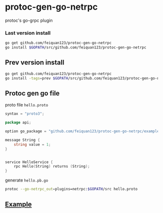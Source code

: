 # protoc-gen-go-netrpc

protoc's go-grpc plugin

### Last version install
```sh
go get github.com/feiquan123/protoc-gen-go-netrpc
go install $GOPATH/src/github.com/feiquan123/protoc-gen-go-netrpc
```

## Prev version install
```sh
go get github.com/feiquan123/protoc-gen-go-netrpc
go install -tags=prev $GOPATH/src/github.com/feiquan123/protoc-gen-go-netrpc
```

## Protoc gen go file

proto file `hello.proto`
```go
syntax = "proto3";

package api;

option go_package = "github.com/feiquan123/protoc-gen-go-netrpc/example/api";

message String {
    string value = 1;
}


service HelloService {
	rpc Hello(String) returns (String);
}
```

generate `hello.pb.go`
```sh
protoc --go-netrpc_out=plugins=netrpc:$GOPATH/src hello.proto
```

## [Example](github.com/feiquan123/protoc-gen-go-netrpc/example)